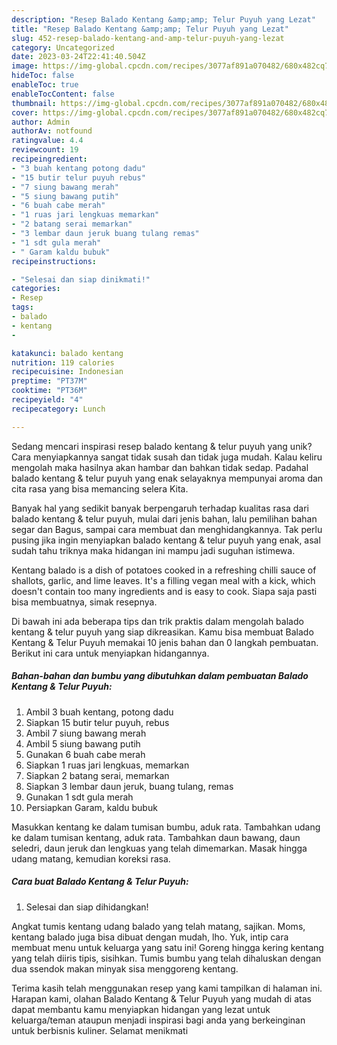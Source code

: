 ```yaml
---
description: "Resep Balado Kentang &amp;amp; Telur Puyuh yang Lezat"
title: "Resep Balado Kentang &amp;amp; Telur Puyuh yang Lezat"
slug: 452-resep-balado-kentang-and-amp-telur-puyuh-yang-lezat
category: Uncategorized
date: 2023-03-24T22:41:40.504Z
image: https://img-global.cpcdn.com/recipes/3077af891a070482/680x482cq70/balado-kentang-telur-puyuh-foto-resep-utama.jpg
hideToc: false
enableToc: true
enableTocContent: false
thumbnail: https://img-global.cpcdn.com/recipes/3077af891a070482/680x482cq70/balado-kentang-telur-puyuh-foto-resep-utama.jpg
cover: https://img-global.cpcdn.com/recipes/3077af891a070482/680x482cq70/balado-kentang-telur-puyuh-foto-resep-utama.jpg
author: Admin
authorAv: notfound
ratingvalue: 4.4
reviewcount: 19
recipeingredient:
- "3 buah kentang potong dadu"
- "15 butir telur puyuh rebus"
- "7 siung bawang merah"
- "5 siung bawang putih"
- "6 buah cabe merah"
- "1 ruas jari lengkuas memarkan"
- "2 batang serai memarkan"
- "3 lembar daun jeruk buang tulang remas"
- "1 sdt gula merah"
- " Garam kaldu bubuk"
recipeinstructions:

- "Selesai dan siap dinikmati!"
categories:
- Resep
tags:
- balado
- kentang
- 

katakunci: balado kentang  
nutrition: 119 calories
recipecuisine: Indonesian
preptime: "PT37M"
cooktime: "PT36M"
recipeyield: "4"
recipecategory: Lunch

---
```





Sedang mencari inspirasi resep balado kentang &amp; telur puyuh yang unik? Cara menyiapkannya sangat tidak susah dan tidak juga mudah. Kalau keliru mengolah maka hasilnya akan hambar dan bahkan tidak sedap. Padahal balado kentang &amp; telur puyuh yang enak selayaknya mempunyai aroma dan cita rasa yang bisa memancing selera Kita.





Banyak hal yang sedikit banyak berpengaruh terhadap kualitas rasa dari balado kentang &amp; telur puyuh, mulai dari jenis bahan, lalu pemilihan bahan segar dan Bagus, sampai cara membuat dan menghidangkannya. Tak perlu pusing jika ingin menyiapkan balado kentang &amp; telur puyuh yang enak,      asal sudah tahu triknya maka hidangan ini mampu jadi suguhan istimewa.














Kentang balado is a dish of potatoes cooked in a refreshing chilli sauce of shallots, garlic, and lime leaves. It&#39;s a filling vegan meal with a kick, which doesn&#39;t contain too many ingredients and is easy to cook. Siapa saja pasti bisa membuatnya, simak resepnya.






Di bawah ini ada beberapa tips dan trik praktis dalam mengolah balado kentang &amp; telur puyuh yang siap dikreasikan. Kamu bisa membuat Balado Kentang &amp; Telur Puyuh memakai 10 jenis bahan dan 0 langkah pembuatan. Berikut ini cara untuk menyiapkan hidangannya.

<!--inarticleads1-->

##### Bahan-bahan dan bumbu yang dibutuhkan dalam pembuatan Balado Kentang &amp; Telur Puyuh:

1. Ambil 3 buah kentang, potong dadu
1. Siapkan 15 butir telur puyuh, rebus
1. Ambil 7 siung bawang merah
1. Ambil 5 siung bawang putih
1. Gunakan 6 buah cabe merah
1. Siapkan 1 ruas jari lengkuas, memarkan
1. Siapkan 2 batang serai, memarkan
1. Siapkan 3 lembar daun jeruk, buang tulang, remas
1. Gunakan 1 sdt gula merah
1. Persiapkan  Garam, kaldu bubuk


Masukkan kentang ke dalam tumisan bumbu, aduk rata. Tambahkan udang ke dalam tumisan kentang, aduk rata. Tambahkan daun bawang, daun seledri, daun jeruk dan lengkuas yang telah dimemarkan. Masak hingga udang matang, kemudian koreksi rasa. 

<!--inarticleads2-->

##### Cara buat Balado Kentang &amp; Telur Puyuh:


1. Selesai dan siap dihidangkan!

Angkat tumis kentang udang balado yang telah matang, sajikan. Moms, kentang balado juga bisa dibuat dengan mudah, lho. Yuk, intip cara membuat menu untuk keluarga yang satu ini! Goreng hingga kering kentang yang telah diiris tipis, sisihkan. Tumis bumbu yang telah dihaluskan dengan dua ssendok makan minyak sisa menggoreng kentang. 

Terima kasih telah menggunakan resep yang kami tampilkan di halaman ini. Harapan kami, olahan Balado Kentang &amp; Telur Puyuh yang mudah di atas dapat membantu kamu menyiapkan hidangan yang lezat untuk keluarga/teman ataupun menjadi inspirasi bagi anda yang berkeinginan untuk berbisnis kuliner. Selamat menikmati
